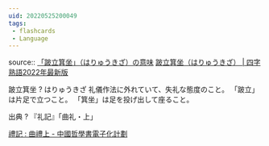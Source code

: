 ```yaml
---
uid: 20220525200049
tags:
 - flashcards
 - Language
---
```


source:: [「跛立箕坐」（はりゅうきざ）の意味](https://yoji.jitenon.jp/yojii/4277.html)
[跛立箕坐（はりゅうきざ） | 四字熟語2022年最新版](https://yoji-jukugo.com/%E8%B7%9B%E7%AB%8B%E7%AE%95%E5%9D%90/)

跛立箕坐
?
はりゅうきざ
礼儀作法に外れていて、失礼な態度のこと。
「跛立」は片足で立つこと。
「箕坐」は足を投げ出して座ること。
<!--SR:!2022-09-13,75,290-->

出典
?
『礼記』「曲礼・上」
<!--SR:!2022-10-03,55,212-->

[禮記 : 曲禮上 - 中國哲學書電子化計劃](https://ctext.org/liji/qu-li-i/zh)